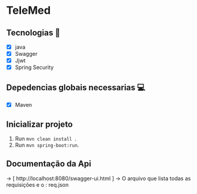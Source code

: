 <h1 allign="center">
    TeleMed
</h1>

## Tecnologias 🚀 

- [x] java
- [x] Swagger
- [x] Jjwt
- [x] Spring Security

## Depedencias globais necessarias 💻

- [x] Maven

## Inicializar projeto

1. Run `mvn clean install `.<br />
2. Run `mvn spring-boot:run`.<br />

## Documentação da Api 
  -> [ http://localhost:8080/swagger-ui.html ]
  -> O arquivo que lista todas as requisições e o : req.json
